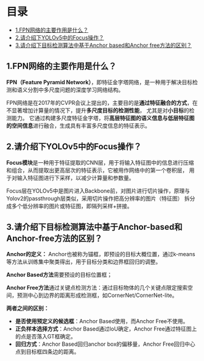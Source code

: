 # 目录

- [1.FPN网络的主要作用是什么？](#1.FPN网络的主要作用是什么？)
- [2.请介绍下YOLOv5中的Focus操作？](#2.请介绍下YOLOv5中的Focus操作？)
- [3.请介绍下目标检测算法中基于Anchor based和Anchor free方法的区别？](#3.请介绍下目标检测算法中基于Anchor-based和Anchor-free方法的区别？)


<h2 id="1.FPN网络的主要作用是什么？">1.FPN网络的主要作用是什么？</h2>

**FPN（Feature Pyramid Network）**，即特征金字塔网络，是一种用于解决目标检测和语义分割中多尺度问题的深度学习网络结构。

FPN网络是在2017年的CVPR会议上提出的，主要目的是**通过特征融合的方式**，在不显著增加计算量的情况下，提升**多尺度目标的检测性能**，
尤其是对**小目标**的检测能力。 它通过构建多尺度特征金字塔，将**高层特征图的语义信息与低层特征图的空间信息**进行融合，生成具有丰富多尺度信息的特征表示。


<h2 id="2.请介绍下YOLOv5中的Focus操作？">2.请介绍下YOLOv5中的Focus操作？</h2>

**Focus模块**是一种用于特征提取的CNN层，用于将输入特征图中的信息进行压缩和组合，从而提取出更高层次的特征表示，它被用作网络中的第一个卷积层，
用于对输入特征图进行下采样，以减少计算量和参数量。

Focus层在YOLOv5中是图片进入Backbone前，对图片进行切片操作，原理与Yolov2的passthrough层类似，采用切片操作把高分辨率的图片（特征图）
拆分成多个低分辨率的图片或特征图，即隔列采样+拼接。


<h2 id="3.请介绍下目标检测算法中基于Anchor based和Anchor free方法的区别？">3.请介绍下目标检测算法中基于Anchor-based和Anchor-free方法的区别？</h2>

**Anchor的定义：**
Anchor也被称为锚框，即预设的目标大概位置，通过k-means等方法从训练集中聚类得出，用于目标分类和边界框回归的调整。

**Anchor Based方法**需要预设的目标位置框；

**Anchor Free方法**通过关键点检测方法：通过目标物体的几个关键点限定搜索空间，预测中心到边界的距离形成检测框，如CornerNet/CornerNet-lite。

**两者之间的区别：**

- **是否使用预定义的候选框**：Anchor Based使用，而Anchor Free不使用。
- **正负样本选择方式**：Anchor Based通过IoU确定，Anchor Free通过特征图上的点是否落入GT框确定。
- **回归方式**：Anchor Based回归anchor box的偏移量，Anchor Free回归中心点到目标框四条边的距离。

